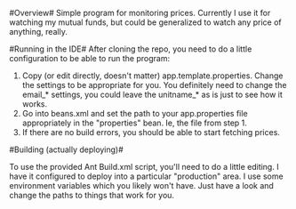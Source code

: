 #Overview#
Simple program for monitoring prices.  Currently I use it for watching my mutual funds, but could be generalized to watch any price of anything, really.

#Running in the IDE#
After cloning the repo, you need to do a little configuration to be able to run the program:

1.  Copy (or edit directly, doesn't matter) app.template.properties.  Change the settings to be appropriate for you.  You definitely need to change the email_* settings, you could leave the unitname_* as is just to see how it works.
2.  Go into beans.xml and set the path to your app.properties file appropriately in the "properties" bean.  Ie, the file from step 1.
3.  If there are no build errors, you should be able to start fetching prices.

#Building (actually deploying)#

To use the provided Ant Build.xml script, you'll need to do a little editing. I have it configured to deploy into a particular "production" area.  I use some environment variables which you likely won't have.  Just have a look and change the paths to things that work for you.